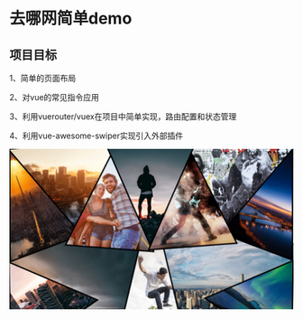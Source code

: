 # 去哪网简单demo

## 项目目标

1、简单的页面布局

2、对vue的常见指令应用

3、利用vuerouter/vuex在项目中简单实现，路由配置和状态管理

4、利用vue-awesome-swiper实现引入外部插件

![Image text](https://raw.githubusercontent.com/vegetabread/gowhereapp/master/img/1.png)